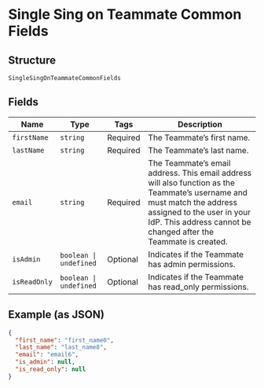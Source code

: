 
# Single Sing on Teammate Common Fields

## Structure

`SingleSingOnTeammateCommonFields`

## Fields

| Name | Type | Tags | Description |
|  --- | --- | --- | --- |
| `firstName` | `string` | Required | The Teammate’s first name. |
| `lastName` | `string` | Required | The Teammate’s last name. |
| `email` | `string` | Required | The Teammate’s email address. This email address will also function as the Teammate’s username and must match the address assigned to the user in your IdP. This address cannot be changed after the Teammate is created. |
| `isAdmin` | `boolean \| undefined` | Optional | Indicates if the Teammate has admin permissions. |
| `isReadOnly` | `boolean \| undefined` | Optional | Indicates if the Teammate has read_only permissions. |

## Example (as JSON)

```json
{
  "first_name": "first_name0",
  "last_name": "last_name8",
  "email": "email6",
  "is_admin": null,
  "is_read_only": null
}
```

